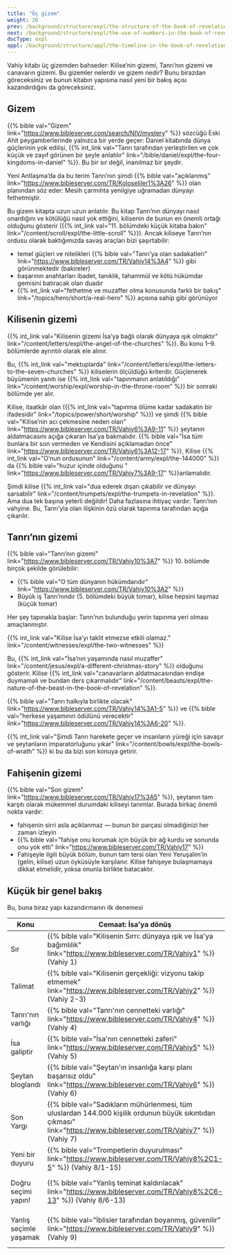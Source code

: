 ```yaml
---
title: "Üç gizem"
weight: 20
prev: /background/structure/expl/the-structure-of-the-book-of-revelation
next: /background/structure/expl/the-use-of-numbers-in-the-book-of-revelation
docType: expl
appl: /background/structure/appl/the-timeline-in-the-book-of-revelation
---
```


Vahiy kitabı üç gizemden bahseder: Kilise’nin gizemi, Tanrı’nın gizemi ve canavarın gizemi. Bu gizemler nelerdir ve gizem nedir? Bunu birazdan göreceksiniz ve bunun kitabın yapısına nasıl yeni bir bakış açısı kazandırdığını da göreceksiniz.

## Gizem

<a name="998e"></a>
{{% bible val="Gizem" link="https://www.bibleserver.com/search/NIV/mystery" %}} sözcüğü Eski Ahit peygamberlerinde yalnızca bir yerde geçer: Daniel kitabında dünya güçlerinin yok edilişi, {{% int_link val="Tanrı tarafından yerleştirilen ve çok küçük ve zayıf görünen bir şeyle anlatılır" link="/bible/daniel/expl/the-four-kingdoms-in-daniel" %}}. Bu bir sır değil, inanılmaz bir şeydir.

Yeni Antlaşma’da da bu terim Tanrı’nın şimdi {{% bible val="açıklanmış" link="https://www.bibleserver.com/TR/Koloseliler1%3A26" %}} olan planından söz eder: Mesih çarmıhta yenilgiye uğramadan dünyayı fethetmiştir.

Bu gizem kitapta uzun uzun anlatılır. Bu kitap Tanrı’nın dünyayı nasıl onardığını ve kötülüğü nasıl yok ettiğini, kilisenin de bunun en önemli ortağı olduğunu gösterir ({{% int_link val="11. bölümdeki küçük kitaba bakın" link="/content/scroll/expl/the-little-scroll" %}}). Ancak kiliseye Tanrı’nın ordusu olarak baktığımızda savaş araçları bizi şaşırtabilir:

- temel güçleri ve nitelikleri {{% bible val="Tanrı’ya olan sadakatleri" link="https://www.bibleserver.com/TR/Vahiy14%3A4" %}} gibi görünmektedir (bakireler)
- başarının anahtarları ibadet, tanıklık, tahammül ve kötü hükümdar gemisini batıracak olan duadır
- {{% int_link val="fethetme ve muzaffer olma konusunda farklı bir bakış" link="/topics/hero/short/a-real-hero" %}} açısına sahip gibi görünüyor

## Kilisenin gizemi

<a name="c36c"></a>
{{% int_link val="Kilisenin gizemi İsa’ya bağlı olarak dünyaya ışık olmaktır" link="/content/letters/expl/the-angel-of-the-churches" %}}. Bu konu 1–9. bölümlerde ayrıntılı olarak ele alınır.

Bu, {{% int_link val="mektuplarda" link="/content/letters/expl/the-letters-to-the-seven-churches" %}} kiliselerin ölçüldüğü kriterdir. Güçlenerek büyümenin yanıtı ise {{% int_link val="tapınmanın anlatıldığı" link="/content/worship/expl/worship-in-the-throne-room" %}} bir sonraki bölümde yer alır.

Kilise, itaatkâr olan ({{% int_link val="tapınma ölüme kadar sadakatin bir ifadesidir" link="/topics/power/short/worship" %}}) ve şimdi {{% bible val="Kilise’nin acı çekmesine neden olan" link="https://www.bibleserver.com/TR/Vahiy6%3A9-11" %}} şeytanın aldatmacasını açığa çıkaran İsa’ya bakmalıdır. {{% bible val="İsa tüm bunlara bir son vermeden ve Kendisini açıklamadan önce" link="https://www.bibleserver.com/TR/Vahiy6%3A12-17" %}}, Kilise {{% int_link val="O’nun ordusunun" link="/content/army/expl/the-144000" %}} da {{% bible val="huzur içinde olduğunu " link="https://www.bibleserver.com/TR/Vahiy7%3A9-17" %}}anlamalıdır.

Şimdi kilise {{% int_link val="dua ederek dışarı çıkabilir ve dünyayı sarsabilir" link="/content/trumpets/expl/the-trumpets-in-revelation" %}}. Ama dua tek başına yeterli değildir! Daha fazlasına ihtiyaç vardır: Tanrı’nın vahyine. Bu, Tanrı’yla olan ilişkinin özü olarak tapınma tarafından açığa çıkarılır.

## Tanrı’nın gizemi

<a name="0775"></a>
{{% bible val="Tanrı’nın gizemi" link="https://www.bibleserver.com/TR/Vahiy10%3A7" %}} 10. bölümde birçok şekilde görülebilir:

- {{% bible val="O tüm dünyanın hükümdarıdır" link="https://www.bibleserver.com/TR/Vahiy10%3A2" %}}
- Büyük iş Tanrı’nındır (5. bölümdeki büyük tomar), kilise hepsini taşımaz (küçük tomar)

Her şey tapınakla başlar: Tanrı’nın bulunduğu yerin tapınma yeri olması amaçlanmıştır.

{{% int_link val="Kilise İsa’yı taklit etmezse etkili olamaz." link="/content/witnesses/expl/the-two-witnesses" %}}

Bu, {{% int_link val="İsa’nın yaşamında nasıl muzaffer" link="/content/jesus/expl/a-different-christmas-story" %}} olduğunu gösterir. Kilise {{% int_link val="canavarların aldatmacasından endişe duymamalı ve bundan ders çıkarmalıdır" link="/content/beasts/expl/the-nature-of-the-beast-in-the-book-of-revelation" %}}.

{{% bible val="Tanrı halkıyla birlikte olacak" link="https://www.bibleserver.com/TR/Vahiy14%3A1-5" %}} ve {{% bible val="herkese yaşamının ödülünü verecektir" link="https://www.bibleserver.com/TR/Vahiy14%3A6-20" %}}.

{{% int_link val="Şimdi Tanrı harekete geçer ve insanların yüreği için savaşır ve şeytanların imparatorluğunu yıkar" link="/content/bowls/expl/the-bowls-of-wrath" %}} ki bu da bizi son konuya getirir.

## Fahişenin gizemi

<a name="3f69"></a>
{{% bible val="Son gizem" link="https://www.bibleserver.com/TR/Vahiy17%3A5" %}}, şeytanın tam karşıtı olarak mükemmel durumdaki kiliseyi tanımlar. Burada birkaç önemli nokta vardır:

- fahi̇şeni̇n sirri asla açiklanmaz — bunun bi̇r parçasi olmadiğinizi her zaman i̇zleyi̇n
- {{% bible val="fahişe onu korumak için büyük bir ağ kurdu ve sonunda onu yok etti" link="https://www.bibleserver.com/TR/Vahiy17" %}}
- Fahişeyle ilgili büyük bölüm, bunun tam tersi olan Yeni Yeruşalim’in (gelin, kilise) uzun öyküsüyle karşılanır. Kilise fahişeye bulaşmamaya dikkat etmelidir, yoksa onunla birlikte batacaktır.

## Küçük bir genel bakış

<a name="fb24"></a>
Bu, buna biraz yapı kazandırmanın ilk denemesi

| Konu | Cemaat: İsa'ya dönüş | Tanrı: kilise için rol model | Fahişe: kilisenin olmaması gereken şey |
|------|----------------------|------------------------------|----------------------------------------|
| Sır | {{% bible val="Kilisenin Sırrı: dünyaya ışık ve İsa'ya bağımlılık" link="https://www.bibleserver.com/TR/Vahiy1" %}} (Vahiy 1) | {{% bible val="Tanrı'nın Sırrı: Tanrı hüküm sürer" link="https://www.bibleserver.com/TR/Vahiy10" %}} (Vahiy 10) | {{% bible val="Fahişenin Sırrı: Tanrı'nın ve kilisenin düşmanı, yok olacak" link="https://www.bibleserver.com/TR/Vahiy17" %}} (Vahiy 17) |
| Talimat | {{% bible val="Kilisenin gerçekliği: vizyonu takip etmemek" link="https://www.bibleserver.com/TR/Vahiy2" %}} (Vahiy 2-3) | {{% bible val="Kilise için çözüm: İbadet edin ve İsa gibi olun" link="https://www.bibleserver.com/TR/Vahiy11%2C1-14" %}} (Vahiy 11/1-14) | {{% bible val="Kiliseye uyarı: Babil gibi olmayın" link="https://www.bibleserver.com/TR/Vahiy18" %}} (Vahiy 18) |
| Tanrı'nın varlığı | {{% bible val="Tanrı'nın cennetteki varlığı" link="https://www.bibleserver.com/TR/Vahiy4" %}} (Vahiy 4) | {{% bible val="Tanrı'nın yeryüzündeki varlığı" link="https://www.bibleserver.com/TR/Vahiy11%2C15-19" %}} (Vahiy 11/15-19) | {{% bible val="Tanrı'nın gelinle evliliği" link="https://www.bibleserver.com/TR/Vahiy19%2C1-10" %}} (Vahiy 19/1-10) |
| İsa galiptir | {{% bible val="İsa'nın cennetteki zaferi" link="https://www.bibleserver.com/TR/Vahiy5" %}} (Vahiy 5) | {{% bible val="İsa çarmıhta üstesinden gelir" link="https://www.bibleserver.com/TR/Vahiy12" %}} (Vahiy 12) | {{% bible val="İsa zaferle geliyor" link="https://www.bibleserver.com/TR/Vahiy19%2C11-16" %}} (Vahiy 19/11-16) |
| Şeytan bloglandı | {{% bible val="Şeytan'ın insanlığa karşı planı başarısız oldu" link="https://www.bibleserver.com/TR/Vahiy6" %}} (Vahiy 6) | {{% bible val="Şeytanın topluma yönelik ana planı başarısız oldu" link="https://www.bibleserver.com/TR/Vahiy13" %}} (Vahiy 13) | {{% bible val="Şeytan yenilir" link="https://www.bibleserver.com/TR/Vahiy19%2C17-21" %}} (Vahiy 19/17-21) |
| Son Yargı | {{% bible val="Sadıkların mühürlenmesi, tüm uluslardan 144.000 kişilik ordunun büyük sıkıntıdan çıkması" link="https://www.bibleserver.com/TR/Vahiy7" %}} (Vahiy 7) | {{% bible val="sadık 144.000 kişinin zaferi, Babil'in Yargılanması, iki hasat" link="https://www.bibleserver.com/TR/Vahiy14" %}} (Vahiy 14) | {{% bible val="Sadıklar hüküm sürerken Şeytan bağlanır, son yargı" link="https://www.bibleserver.com/TR/Vahiy20" %}} (Vahiy 20) |
| Yeni bir duyuru | {{% bible val="Trompetlerin duyurulması" link="https://www.bibleserver.com/TR/Vahiy8%2C1-5" %}} (Vahiy 8/1-15) | {{% bible val="Kaselerin duyurusu" link="https://www.bibleserver.com/TR/Vahiy15" %}} (Vahiy 15) | {{% bible val="Yeni Kudüs'ün İlanı" link="https://www.bibleserver.com/TR/Vahiy21%2C1-8" %}} (Vahiy 21/1-8) |
| Doğru seçimi yapın! | {{% bible val="Yanlış teminat kaldırılacak" link="https://www.bibleserver.com/TR/Vahiy8%2C6-13" %}} (Vahiy 8/6-13) | {{% bible val="Canavara sadakat, tanıkların susturulması, kalp katılığının sorgulanması" link="https://www.bibleserver.com/TR/Vahiy16%2C1-9" %}} (Vahiy 16/1-9) | {{% bible val="Yeni Kudüs tanıtıldı" link="https://www.bibleserver.com/TR/Vahiy21%2C9-20" %}} (Vahiy 21/9-22/5) |
| Yanlış seçimle yaşamak | {{% bible val="İblisler tarafından boyanmış, güvenilir" link="https://www.bibleserver.com/TR/Vahiy9" %}} (Vahiy 9) | {{% bible val="Şeytani güçler aldatır ve insanlar da buna dahil olup onlarla birlikte batar" link="https://www.bibleserver.com/TR/Vahiy16%2C10-21" %}} (Vahiy 16/10-21) | {{% bible val="Yeni Kudüs'ün dışında yaşamak şeytanlarla yaşamaktır" link="https://www.bibleserver.com/TR/Vahiy22%2C6-21" %}} (Vahiy 22/6-21) |

